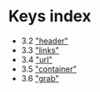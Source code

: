 # Keys index

* 3.2 ["header"](header.md)
* 3.3 ["links"](links.md)
* 3.4 ["url"](url.md)
* 3.5 ["container"](container.md)
* 3.6 ["grab"](grab.md)